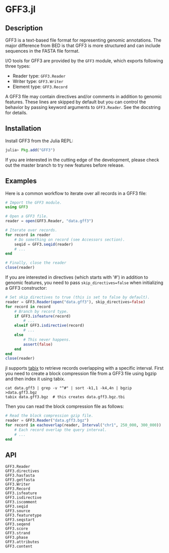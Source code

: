 GFF3.jl
====

Description
-----------

GFF3 is a text-based file format for representing genomic annotations. The major
difference from BED is that GFF3 is more structured and can include sequences in
the FASTA file format.

I/O tools for GFF3 are provided by the `GFF3` module,
which exports following three types:
* Reader type: `GFF3.Reader`
* Writer type: `GFF3.Writer`
* Element type: `GFF3.Record`

A GFF3 file may contain directives and/or comments in addition to genomic
features. These lines are skipped by default but you can control the behavior by
passing keyword arguments to `GFF3.Reader`. See the docstring for details.

Installation
------------

Install GFF3 from the Julia REPL:

```julia
julia> Pkg.add("GFF3")
```

If you are interested in the cutting edge of the development, please check out
the master branch to try new features before release.

Examples
--------

Here is a common workflow to iterate over all records in a GFF3 file:
```julia
# Import the GFF3 module.
using GFF3

# Open a GFF3 file.
reader = open(GFF3.Reader, "data.gff3")

# Iterate over records.
for record in reader
    # Do something on record (see Accessors section).
    seqid = GFF3.seqid(reader)
    # ...
end

# Finally, close the reader
close(reader)
```

If you are interested in directives (which starts with '#') in addition to
genomic features, you need to pass `skip_directives=false` when initializing a
GFF3 constructor:
```julia
# Set skip_directives to true (this is set to false by default).
reader = GFF3.Reader(open("data.gff3"), skip_directives=false)
for record in record
    # Branch by record type.
    if GFF3.isfeature(record)
        # ...
    elseif GFF3.isdirective(record)
        # ...
    else
        # This never happens.
        assert(false)
    end
end
close(reader)
```

jl supports [tabix](http://www.htslib.org/doc/tabix.html) to
retrieve records overlapping with a specific interval. First you need to create
a block compression file from a GFF3 file using bgzip and then index it using
tabix.
```
cat data.gff3 | grep -v "^#" | sort -k1,1 -k4,4n | bgzip >data.gff3.bgz
tabix data.gff3.bgz  # this creates data.gff3.bgz.tbi
```

Then you can read the block compression file as follows:
```julia
# Read the block compression gzip file.
reader = GFF3.Reader("data.gff3.bgz")
for record in eachoverlap(reader, Interval("chr1", 250_000, 300_000))
    # Each record overlap the query interval.
    # ...
end
```


API
---

```@docs
GFF3.Reader
GFF3.directives
GFF3.hasfasta
GFF3.getfasta
GFF3.Writer
GFF3.Record
GFF3.isfeature
GFF3.isdirective
GFF3.iscomment
GFF3.seqid
GFF3.source
GFF3.featuretype
GFF3.seqstart
GFF3.seqend
GFF3.score
GFF3.strand
GFF3.phase
GFF3.attributes
GFF3.content
```
